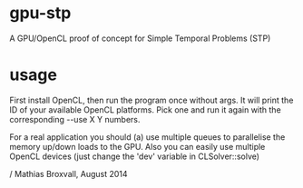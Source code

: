 gpu-stp
=======

A GPU/OpenCL proof of concept for Simple Temporal Problems (STP)

usage
=====

First install OpenCL, then run the program once without args. It will print
the ID of your available OpenCL platforms. Pick one and run it again
with the corresponding --use X Y numbers.

For a real application you should (a) use multiple queues to
parallelise the memory up/down loads to the GPU. Also you can easily
use multiple OpenCL devices (just change the 'dev' variable in
CLSolver::solve)

/ Mathias Broxvall, August 2014
